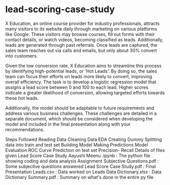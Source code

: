 # lead-scoring-case-study
X Education, an online course provider for industry professionals, attracts many visitors to its website daily through marketing on various platforms like Google. These visitors may browse courses, fill out forms with their contact details, or watch videos, becoming classified as leads. Additionally, leads are generated through past referrals. Once leads are captured, the sales team reaches out via calls and emails, but only about 30% convert into customers.

Given the low conversion rate, X Education aims to streamline this process by identifying high-potential leads, or 'Hot Leads'. By doing so, the sales team can focus their efforts on leads more likely to convert, improving overall efficiency. The task is to develop a logistic regression model that assigns a lead score between 0 and 100 to each lead. Higher scores indicate a greater likelihood of conversion, allowing targeted efforts towards these hot leads.

Additionally, the model should be adaptable to future requirements and address various business challenges. These challenges are detailed in a separate document, which should be considered when developing the model and included in the final presentation along with your recommendations.

Steps Followed
Reading Data
Cleaning Data
EDA
Creating Dummy
Splitting data into train and test set
Building Model
Making Predictions
Model Evaluation
ROC Curve
Prediction on test set
Precision- Recall
Details of files given
Lead Score Case Study Aayushi Meenu .ipynb : The python file showing coding and data analysis
Assignment Subjective Questions.pdf : Some subjective questions answered
Lead Score Case Study.pdf : Final Presentation
Leads.csv : Data worked on
Leads Data Dictionary.xlsx : Data Dictionary
Summary.pdf : Summary on what's done in the entire py file    
